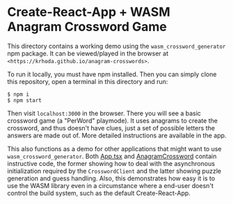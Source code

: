 # Create-React-App + WASM Anagram Crossword Game

This directory contains a working demo using the `wasm_crossword_generator` npm package.
It can be viewed/played in the browser at `<https://krhoda.github.io/anagram-crosswords>`.

To run it locally, you must have npm installed. Then you can simply clone this repository, open a terminal in this directory and run:
```
$ npm i
$ npm start
```
Then visit `localhost:3000` in the browser. There you will see a basic crossword game (a "PerWord" playmode). It uses anagrams to create the crossword, and thus doesn't have clues, just a set of possible letters the answers are made out of. More detailed instructions are available in the app.

This also functions as a demo for other applications that might want to use `wasm_crossword_generator`. Both [App.tsx](src/App.tsx) and [AnagramCrossword](src/components/AnagramCrossword.tsx) contain instructive code, the former showing how to deal with the asynchronous initialization required by the `CrosswordClient` and the latter showing puzzle generation and guess handling. Also, this demonstrates how easy it is to use the WASM library even in a circumstance where a end-user doesn't control the build system, such as the default Create-React-App.
